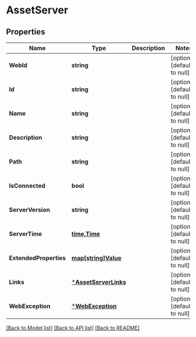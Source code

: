 # AssetServer

## Properties
Name | Type | Description | Notes
------------ | ------------- | ------------- | -------------
**WebId** | **string** |  | [optional] [default to null]
**Id** | **string** |  | [optional] [default to null]
**Name** | **string** |  | [optional] [default to null]
**Description** | **string** |  | [optional] [default to null]
**Path** | **string** |  | [optional] [default to null]
**IsConnected** | **bool** |  | [optional] [default to null]
**ServerVersion** | **string** |  | [optional] [default to null]
**ServerTime** | [**time.Time**](time.Time.md) |  | [optional] [default to null]
**ExtendedProperties** | [**map[string]Value**](Value.md) |  | [optional] [default to null]
**Links** | [***AssetServerLinks**](AssetServerLinks.md) |  | [optional] [default to null]
**WebException** | [***WebException**](WebException.md) |  | [optional] [default to null]

[[Back to Model list]](../README.md#documentation-for-models) [[Back to API list]](../README.md#documentation-for-api-endpoints) [[Back to README]](../README.md)


